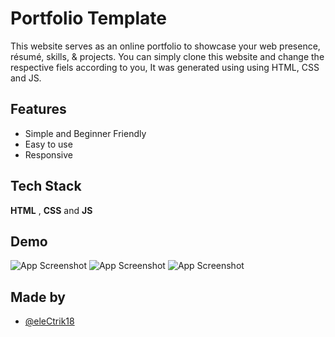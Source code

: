 
# Portfolio Template

This website serves as an online portfolio to showcase your web presence, résumé, skills, &  projects. You can simply clone this website and change the respective fiels according to you, 
It was generated using using HTML, CSS and JS.


## Features

- Simple and Beginner Friendly
- Easy to use
- Responsive


  
## Tech Stack

**HTML** , **CSS** and **JS**



  
## Demo

![App Screenshot](https://user-images.githubusercontent.com/54989039/123522006-fd3edc00-d6d7-11eb-8877-eb6ce3b5f041.PNG)
![App Screenshot](https://user-images.githubusercontent.com/54989039/123522009-016af980-d6d8-11eb-9d4e-b9d82ea289e7.PNG)
![App Screenshot](https://user-images.githubusercontent.com/54989039/123522024-19427d80-d6d8-11eb-98c8-3f7760e4591d.PNG)

  
## Made by

- [@eleCtrik18](https://www.github.com/elecTrik18)

  
